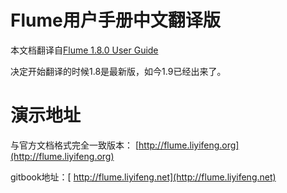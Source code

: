 # Flume用户手册中文翻译版

本文档翻译自[Flume 1.8.0 User Guide](http://flume.apache.org/releases/content/1.8.0/FlumeUserGuide.html)

决定开始翻译的时候1.8是最新版，如今1.9已经出来了。

# 演示地址

与官方文档格式完全一致版本： [http://flume.liyifeng.org](http://flume.liyifeng.org)

gitbook地址：[ http://flume.liyifeng.net](http://flume.liyifeng.net)


